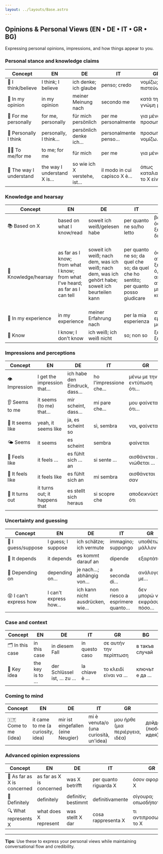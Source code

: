 ```yaml
---
layout: ../layouts/Base.astro
---
```

## Opinions & Personal Views (EN • DE • IT • GR • BG)

Expressing personal opinions, impressions, and how things appear to you.

### Personal stance and knowledge claims
| Concept | EN | DE | IT | GR | BG |
|---|---|---|---|---|---|
| 🧠 I think/believe | I think; I believe | ich denke; ich glaube | penso; credo | νομίζω; πιστεύω | мисля; вярвам |
| 💭 In my opinion | in my opinion | meiner Meinung nach | secondo me | κατά τη γνώμη μου | според мен |
| 👤 For me personally | for me, personally | für mich persönlich | per me personalmente | για μένα προσωπικά | за мен лично |
| 📌 Personally I think | personally, I think… | persönlich denke ich… | personalmente penso… | προσωπικά νομίζω… | лично мисля… |
| 🤷‍♂️ To me/for me | to me; for me | für mich | per me | για μένα | за мен |
| 🧠 The way I understand | the way I understand X is… | so wie ich X verstehe, ist… | il modo in cui capisco X è… | όπως καταλαβαίνω το X είναι… | както разбирам X е… |

### Knowledge and hearsay  
| Concept | EN | DE | IT | GR | BG |
|---|---|---|---|---|---|
| 📚 Based on X | based on what I know/read | soweit ich weiß/gelesen habe | per quanto ne so/ho letto | βάσει όσων ξέρω/έχω διαβάσει | доколкото знам/съм чел |
| 🔎 Knowledge/hearsay | as far as I know; from what I know; from what I've heard; as far as I can tell | soweit ich weiß; nach dem, was ich weiß; nach dem, was ich gehört habe; soweit ich beurteilen kann | per quanto ne so; da quel che so; da quel che ho sentito; per quanto posso giudicare | όσο ξέρω; από ό,τι ξέρω; από ό,τι έχω ακούσει; απ' όσο μπορώ να καταλάβω | доколкото знам; от това, което знам; от това, което съм чул; доколкото мога да преценя |
| 📏 In my experience | in my experience | meiner Erfahrung nach | per la mia esperienza | από την εμπειρία μου | според моя опит |
| 🧠 Know | I know; I don't know | ich weiß; ich weiß nicht | so; non so | ξέρω; δεν ξέρω | знам; не знам |

### Impressions and perceptions
| Concept | EN | DE | IT | GR | BG |
|---|---|---|---|---|---|
| 👁️ Impression | I get the impression that… | ich habe den Eindruck, dass… | ho l'impressione che… | μένω με την εντύπωση ότι… | оставам с впечатлението, че… |
| 👂 Seems to me | it seems (to me) that… | mir scheint, dass… | mi pare che… | μου φαίνεται ότι… | ми се струва, че… |
| 🤔 It seems like | yeah, it seems like | ja, es scheint so | sì, sembra | ναι, φαίνεται | да, изглежда така |
| 🌤️ Seems | it seems | es scheint | sembra | φαίνεται | изглежда |
| 🫥 Feels like | it feels … | es fühlt sich … an | si sente … | αισθάνεται …; νιώθεται … | усеща се … |
| 💭 It feels like | it feels like | es fühlt sich an | mi sembra | αισθάνεται σαν | усеща се като |
| 🎲 It turns out | it turns out; it happens that | es stellt sich heraus | si scopre che | αποδεικνύεται ότι | оказва се че |

### Uncertainty and guessing
| Concept | EN | DE | IT | GR | BG |
|---|---|---|---|---|---|
| 🤔 I guess/suppose | I guess; I suppose | ich schätze; ich vermute | immagino; suppongo | υποθέτω; μάλλον | предполагам; май |
| 🤷 It depends | it depends | es kommt darauf an | dipende | εξαρτάται | зависи |
| 🎯 Depending on | depending on… | je nach…; abhängig von… | a seconda di… | ανάλογα με… | в зависимост от… |
| 😵 I can't express how | I can't express how… | ich kann nicht ausdrücken, wie… | non riesco a esprimere quanto… | δεν μπορώ να εκφράσω πόσο… | не мога да изразя колко… |

### Case and context
| Concept | EN | DE | IT | GR | BG |
|---|---|---|---|---|---|
| 🗂️ In this case | in this case | in diesem Fall | in questo caso | σε αυτήν την περίπτωση | в такъв случай |
| 🔑 Key idea | the key is to … | der Schlüssel ist, … zu … | la chiave è … | το κλειδί είναι να … | ключът е да … |

### Coming to mind
| Concept | EN | DE | IT | GR | BG |
|---|---|---|---|---|---|
| 🇮🇹 Come to me (idea) | it came to me (a curiosity, idea) | mir ist eingefallen (eine Neugier) | mi è venuta/o (una curiosità, un'idea) | μου ήρθε (μια περιέργεια, ιδέα) | дойде ми (любопитство, идея) |

### Advanced opinion expressions  
| Concept | EN | DE | IT | GR | BG |
|---|---|---|---|---|---|
| 🧠 As far as X is concerned | as far as X is concerned | was X betrifft | per quanto riguarda X | όσον αφορά το X | що се отнася до X |
| 💯 Definitely | definitely | definitiv; bestimmt | definitivamente | σίγουρα; οπωσδήποτε | определено |
| 🔍 What represents X | what does X represent | was stellt X dar | cosa rappresenta X | τι αντιπροσωπεύει το X | какво представлява X |

---
**Tips**: Use these to express your personal views while maintaining conversational flow and credibility.
